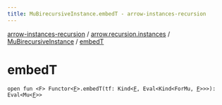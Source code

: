 ```yaml
---
title: MuBirecursiveInstance.embedT - arrow-instances-recursion
---
```


[arrow-instances-recursion](../../index.html) / [arrow.recursion.instances](../index.html) / [MuBirecursiveInstance](index.html) / [embedT](./embed-t.html)

# embedT

`open fun <F> Functor<`[`F`](embed-t.html#F)`>.embedT(tf: Kind<`[`F`](embed-t.html#F)`, Eval<Kind<ForMu, `[`F`](embed-t.html#F)`>>>): Eval<Mu<`[`F`](embed-t.html#F)`>>`